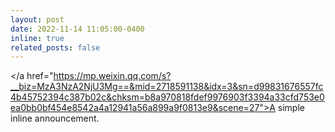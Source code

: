 ```yaml
---
layout: post
date: 2022-11-14 11:05:00-0400
inline: true
related_posts: false
---
```


</a href="https://mp.weixin.qq.com/s?__biz=MzA3NzA2NjU3Mg==&mid=2718591138&idx=3&sn=d99831676557fc4b45752394c387b02c&chksm=b8a970818fdef9976903f3394a33cfd753e0ea0bb0bf454e8542a4a12941a56a899a9f0813e9&scene=27">A simple inline announcement.</a>
